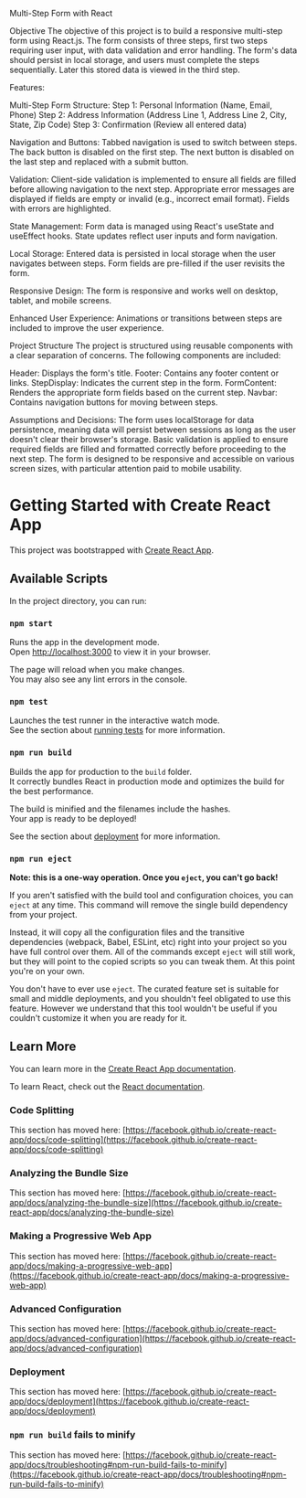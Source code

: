 Multi-Step Form with React

Objective
The objective of this project is to build a responsive multi-step form using React.js. The form consists of three steps, first two steps requiring user input, with data validation and error handling. The form's data should persist in local storage, and users must complete the steps sequentially. Later this stored data is viewed in the third step.

Features:

Multi-Step Form Structure:
Step 1: Personal Information (Name, Email, Phone)
Step 2: Address Information (Address Line 1, Address Line 2, City, State, Zip Code)
Step 3: Confirmation (Review all entered data)

Navigation and Buttons:
Tabbed navigation is used to switch between steps.
The back button is disabled on the first step.
The next button is disabled on the last step and replaced with a submit button.

Validation:
Client-side validation is implemented to ensure all fields are filled before allowing navigation to the next step.
Appropriate error messages are displayed if fields are empty or invalid (e.g., incorrect email format).
Fields with errors are highlighted.

State Management:
Form data is managed using React's useState and useEffect hooks.
State updates reflect user inputs and form navigation.

Local Storage:
Entered data is persisted in local storage when the user navigates between steps.
Form fields are pre-filled if the user revisits the form.

Responsive Design:
The form is responsive and works well on desktop, tablet, and mobile screens.


Enhanced User Experience:
Animations or transitions between steps are included to improve the user experience.

Project Structure
The project is structured using reusable components with a clear separation of concerns. The following components are included:

Header: Displays the form's title.
Footer: Contains any footer content or links.
StepDisplay: Indicates the current step in the form.
FormContent: Renders the appropriate form fields based on the current step.
Navbar: Contains navigation buttons for moving between steps.


Assumptions and Decisions:
The form uses localStorage for data persistence, meaning data will persist between sessions as long as the user doesn't clear their browser's storage.
Basic validation is applied to ensure required fields are filled and formatted correctly before proceeding to the next step.
The form is designed to be responsive and accessible on various screen sizes, with particular attention paid to mobile usability.

# Getting Started with Create React App

This project was bootstrapped with [Create React App](https://github.com/facebook/create-react-app).

## Available Scripts

In the project directory, you can run:

### `npm start`

Runs the app in the development mode.\
Open [http://localhost:3000](http://localhost:3000) to view it in your browser.

The page will reload when you make changes.\
You may also see any lint errors in the console.

### `npm test`

Launches the test runner in the interactive watch mode.\
See the section about [running tests](https://facebook.github.io/create-react-app/docs/running-tests) for more information.

### `npm run build`

Builds the app for production to the `build` folder.\
It correctly bundles React in production mode and optimizes the build for the best performance.

The build is minified and the filenames include the hashes.\
Your app is ready to be deployed!

See the section about [deployment](https://facebook.github.io/create-react-app/docs/deployment) for more information.

### `npm run eject`

**Note: this is a one-way operation. Once you `eject`, you can't go back!**

If you aren't satisfied with the build tool and configuration choices, you can `eject` at any time. This command will remove the single build dependency from your project.

Instead, it will copy all the configuration files and the transitive dependencies (webpack, Babel, ESLint, etc) right into your project so you have full control over them. All of the commands except `eject` will still work, but they will point to the copied scripts so you can tweak them. At this point you're on your own.

You don't have to ever use `eject`. The curated feature set is suitable for small and middle deployments, and you shouldn't feel obligated to use this feature. However we understand that this tool wouldn't be useful if you couldn't customize it when you are ready for it.

## Learn More

You can learn more in the [Create React App documentation](https://facebook.github.io/create-react-app/docs/getting-started).

To learn React, check out the [React documentation](https://reactjs.org/).

### Code Splitting

This section has moved here: [https://facebook.github.io/create-react-app/docs/code-splitting](https://facebook.github.io/create-react-app/docs/code-splitting)

### Analyzing the Bundle Size

This section has moved here: [https://facebook.github.io/create-react-app/docs/analyzing-the-bundle-size](https://facebook.github.io/create-react-app/docs/analyzing-the-bundle-size)

### Making a Progressive Web App

This section has moved here: [https://facebook.github.io/create-react-app/docs/making-a-progressive-web-app](https://facebook.github.io/create-react-app/docs/making-a-progressive-web-app)

### Advanced Configuration

This section has moved here: [https://facebook.github.io/create-react-app/docs/advanced-configuration](https://facebook.github.io/create-react-app/docs/advanced-configuration)

### Deployment

This section has moved here: [https://facebook.github.io/create-react-app/docs/deployment](https://facebook.github.io/create-react-app/docs/deployment)

### `npm run build` fails to minify

This section has moved here: [https://facebook.github.io/create-react-app/docs/troubleshooting#npm-run-build-fails-to-minify](https://facebook.github.io/create-react-app/docs/troubleshooting#npm-run-build-fails-to-minify)
